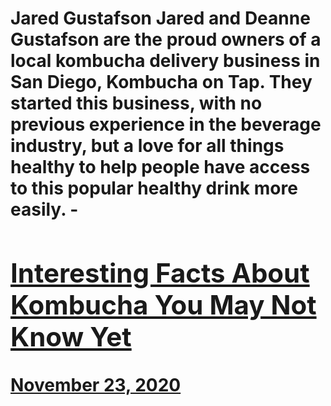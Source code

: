 # Jared Gustafson Jared and Deanne Gustafson are the proud owners of a local kombucha delivery business in San Diego, Kombucha on Tap. They started this business, with no previous experience in the beverage industry, but a love for all things healthy to help people have access to this popular healthy drink more easily. - [<h2>Interesting Facts About Kombucha You May Not Know Yet</h2>November 23, 2020](https://ineedcoffee.com/interesting-facts-about-kombucha-you-may-not-know-yet/)
